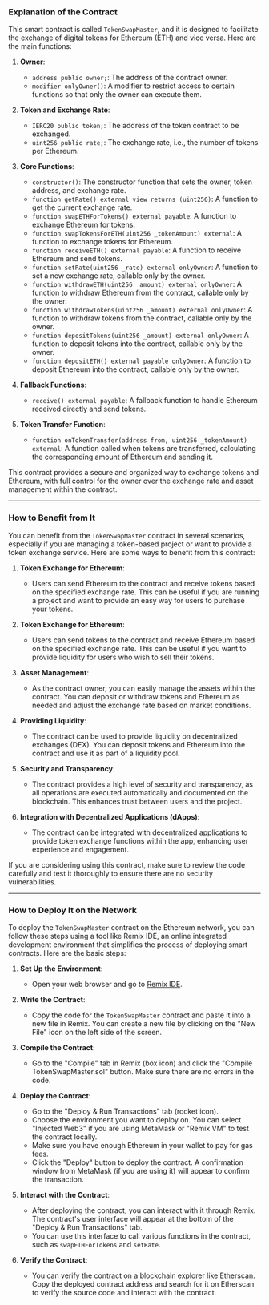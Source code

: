 ### Explanation of the Contract

This smart contract is called `TokenSwapMaster`, and it is designed to facilitate the exchange of digital tokens for Ethereum (ETH) and vice versa. Here are the main functions:

1. **Owner**:
   - `address public owner;`: The address of the contract owner.
   - `modifier onlyOwner()`: A modifier to restrict access to certain functions so that only the owner can execute them.

2. **Token and Exchange Rate**:
   - `IERC20 public token;`: The address of the token contract to be exchanged.
   - `uint256 public rate;`: The exchange rate, i.e., the number of tokens per Ethereum.

3. **Core Functions**:
   - `constructor()`: The constructor function that sets the owner, token address, and exchange rate.
   - `function getRate() external view returns (uint256)`: A function to get the current exchange rate.
   - `function swapETHForTokens() external payable`: A function to exchange Ethereum for tokens.
   - `function swapTokensForETH(uint256 _tokenAmount) external`: A function to exchange tokens for Ethereum.
   - `function receiveETH() external payable`: A function to receive Ethereum and send tokens.
   - `function setRate(uint256 _rate) external onlyOwner`: A function to set a new exchange rate, callable only by the owner.
   - `function withdrawETH(uint256 _amount) external onlyOwner`: A function to withdraw Ethereum from the contract, callable only by the owner.
   - `function withdrawTokens(uint256 _amount) external onlyOwner`: A function to withdraw tokens from the contract, callable only by the owner.
   - `function depositTokens(uint256 _amount) external onlyOwner`: A function to deposit tokens into the contract, callable only by the owner.
   - `function depositETH() external payable onlyOwner`: A function to deposit Ethereum into the contract, callable only by the owner.

4. **Fallback Functions**:
   - `receive() external payable`: A fallback function to handle Ethereum received directly and send tokens.

5. **Token Transfer Function**:
   - `function onTokenTransfer(address from, uint256 _tokenAmount) external`: A function called when tokens are transferred, calculating the corresponding amount of Ethereum and sending it.

This contract provides a secure and organized way to exchange tokens and Ethereum, with full control for the owner over the exchange rate and asset management within the contract.

---

### How to Benefit from It

You can benefit from the `TokenSwapMaster` contract in several scenarios, especially if you are managing a token-based project or want to provide a token exchange service. Here are some ways to benefit from this contract:

1. **Token Exchange for Ethereum**:
   - Users can send Ethereum to the contract and receive tokens based on the specified exchange rate. This can be useful if you are running a project and want to provide an easy way for users to purchase your tokens.

2. **Token Exchange for Ethereum**:
   - Users can send tokens to the contract and receive Ethereum based on the specified exchange rate. This can be useful if you want to provide liquidity for users who wish to sell their tokens.

3. **Asset Management**:
   - As the contract owner, you can easily manage the assets within the contract. You can deposit or withdraw tokens and Ethereum as needed and adjust the exchange rate based on market conditions.

4. **Providing Liquidity**:
   - The contract can be used to provide liquidity on decentralized exchanges (DEX). You can deposit tokens and Ethereum into the contract and use it as part of a liquidity pool.

5. **Security and Transparency**:
   - The contract provides a high level of security and transparency, as all operations are executed automatically and documented on the blockchain. This enhances trust between users and the project.

6. **Integration with Decentralized Applications (dApps)**:
   - The contract can be integrated with decentralized applications to provide token exchange functions within the app, enhancing user experience and engagement.

If you are considering using this contract, make sure to review the code carefully and test it thoroughly to ensure there are no security vulnerabilities.

---

### How to Deploy It on the Network

To deploy the `TokenSwapMaster` contract on the Ethereum network, you can follow these steps using a tool like Remix IDE, an online integrated development environment that simplifies the process of deploying smart contracts. Here are the basic steps:

1. **Set Up the Environment**:
   - Open your web browser and go to [Remix IDE](https://remix.ethereum.org).

2. **Write the Contract**:
   - Copy the code for the `TokenSwapMaster` contract and paste it into a new file in Remix. You can create a new file by clicking on the "New File" icon on the left side of the screen.

3. **Compile the Contract**:
   - Go to the "Compile" tab in Remix (box icon) and click the "Compile TokenSwapMaster.sol" button. Make sure there are no errors in the code.

4. **Deploy the Contract**:
   - Go to the "Deploy & Run Transactions" tab (rocket icon).
   - Choose the environment you want to deploy on. You can select "Injected Web3" if you are using MetaMask or "Remix VM" to test the contract locally.
   - Make sure you have enough Ethereum in your wallet to pay for gas fees.
   - Click the "Deploy" button to deploy the contract. A confirmation window from MetaMask (if you are using it) will appear to confirm the transaction.

5. **Interact with the Contract**:
   - After deploying the contract, you can interact with it through Remix. The contract's user interface will appear at the bottom of the "Deploy & Run Transactions" tab.
   - You can use this interface to call various functions in the contract, such as `swapETHForTokens` and `setRate`.

6. **Verify the Contract**:
   - You can verify the contract on a blockchain explorer like Etherscan. Copy the deployed contract address and search for it on Etherscan to verify the source code and interact with the contract.



